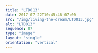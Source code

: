 ```yaml
---
title: "LTD013"
date: 2017-07-22T10:45:46-07:00
src: "/img/living-the-dream/LTD013.jpg"
alt: "LTD013"
sequence: 07
type: "image"
layout: "single"
orientation: "vertical"
---
```

